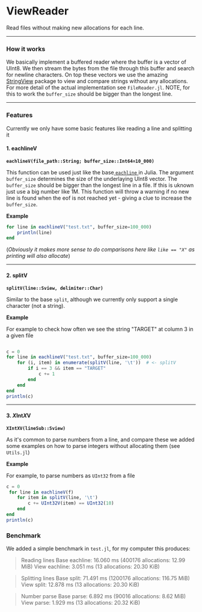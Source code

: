 # ViewReader
Read files without making new allocations for each line.

----

### How it works
We basically implement a buffered reader where the buffer is a vector of UInt8. We then stream the bytes from the file through this buffer and search for newline characters. On top these vectors we use the amazing  [StringView](http://https://github.com/JuliaStrings/StringViews.jl "StringView") package to view and compare strings without any allocations. For more detail of the actual implementation see `FileReader.jl`. NOTE, for this to work the `buffer_size` should be bigger than the longest line.

----

### Features
Currently we only have some basic features like reading a line and splitting it

#### 1. eachlineV
**`eachlineV(file_path::String; buffer_size::Int64=10_000)`**


This function can be used just like the base[ `eachline` ](https://docs.julialang.org/en/v1/base/io-network/#Base.eachline " `eachline` ")in Julia. The argument `buffer_size` determines the size of the underlaying UInt8 vector. The `buffer_size` should be bigger than the longest line in a file. If this is uknown just use a big number like 1M. This function will throw a warning if no new line is found when the eof is not reached yet - giving a clue to increase the `buffer_size`. 

**Example**

```Julia
for line in eachlineV("test.txt", buffer_size=100_000)
    println(line)
end
```
(*Obviously it makes more sense to do comparisons here like `like == "X"` as printing will also allocate*)

----
#### 2. splitV
**`splitV(line::Sview, delimiter::Char)`**


Similar to the base `split`, although we currently only support a single character (not a string).

**Example**

For example to check how often we see the string "TARGET" at column 3 in a given file 
```Julia

c = 0
for line in eachlineV("test.txt", buffer_size=100_000)
    for (i, item) in enumerate(splitV(line, '\t'))  # <- splitV
        if i == 3 && item == "TARGET"
            c += 1
        end 
    end 
end 
println(c)
```

----

#### 3. *X*Int*X*V
**`XIntXV(lineSub::Sview)`**


As it's common to parse numbers from a line, and compare these we added some examples on how to parse integers without allocating them (see `Utils.jl`)

**Example**

For example, to parse numbers as `UInt32` from a file
```Julia
c = 0
 for line in eachlineV(f)
    for item in splitV(line, '\t')
        c += UInt32V(item) == UInt32(10)
    end 
end
println(c)
```

### Benchmark
We added a simple benchmark in `test.jl`, for my computer this produces:

> Reading lines
Base eachline:   16.060 ms (400176 allocations: 12.99 MiB)
View eachline:   3.051 ms (13 allocations: 20.30 KiB)

>Splitting lines
Base split:   71.491 ms (1200176 allocations: 116.75 MiB)
View split:   12.878 ms (13 allocations: 20.30 KiB)

>Number parse
Base parse:   6.892 ms (90016 allocations: 8.62 MiB)
View parse:   1.929 ms (13 allocations: 20.32 KiB)

